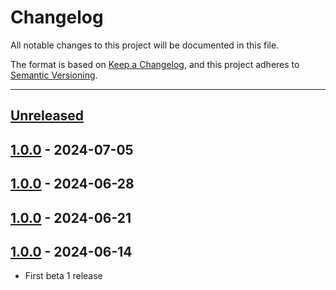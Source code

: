 # Changelog

All notable changes to this project will be documented in this file.

The format is based on [Keep a Changelog](https://keepachangelog.com/en/1.0.0/),
and this project adheres to [Semantic Versioning](https://semver.org/spec/v2.0.0.html).

* * *

## [Unreleased]

## [1.0.0] - 2024-07-05

## [1.0.0] - 2024-06-28

## [1.0.0] - 2024-06-21

## [1.0.0] - 2024-06-14

- First beta 1 release

[Unreleased]: https://github.com/ortus-boxlang/boxlang-docker/compare/v1.0.0...HEAD

[1.0.0]: https://github.com/ortus-boxlang/boxlang-docker/compare/v1.0.0...v1.0.0

